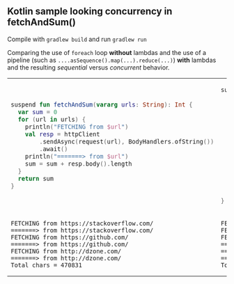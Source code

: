 ## Kotlin sample looking concurrency in fetchAndSum()

Compile with `gradlew build` and run `gradlew run`

Comparing the use of `foreach` loop **without** lambdas and the use of a pipeline
(such as `....asSequence().map(...).reduce(...)`) **with** lambdas and the resulting 
_sequential_ versus _concurrent_ behavior.

<table>
<tr>
<td>

```kotlin
suspend fun fetchAndSum(vararg urls: String): Int {
  var sum = 0
  for (url in urls) {
    println("FETCHING from $url")
    val resp = httpClient
        .sendAsync(request(url), BodyHandlers.ofString())
        .await()
    println("=======> from $url")
    sum = sum + resp.body().length
  }
  return sum
}
```

</td>
<td>

```kotlin
suspend fun CoroutineScope.fetchAndSumλ(vararg urls: String): Int {
  return urls
    .asSequence()
    .map { url -> async {
      println("FETCHING from $url")
      val resp = httpClient
            .sendAsync(request(url), BodyHandlers.ofString())
            .await()
      println("=======> from $url")
      resp.body().length
    }}
    .reduce { prev, curr -> async {
      prev.await() + curr.await()
    }}
    .await();
}
```

</td>
</tr>
<tr>
<td>

```
FETCHING from https://stackoverflow.com/
=======> from https://stackoverflow.com/
FETCHING from https://github.com/
=======> from https://github.com/
FETCHING from http://dzone.com/
=======> from http://dzone.com/
Total chars = 470831
```

</td>
<td>

```
FETCHING from https://stackoverflow.com/
FETCHING from https://github.com/
FETCHING from http://dzone.com/
=======> from https://github.com/
=======> from https://stackoverflow.com/
=======> from http://dzone.com/
Total chars = 470831
```

</td>
</tr>
</table>